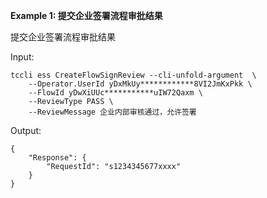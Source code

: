 **Example 1: 提交企业签署流程审批结果**

提交企业签署流程审批结果

Input: 

```
tccli ess CreateFlowSignReview --cli-unfold-argument  \
    --Operator.UserId yDxMkUy************8VI2JmKxPkk \
    --FlowId yDwXiUUc***********uIW72Qaxm \
    --ReviewType PASS \
    --ReviewMessage 企业内部审核通过，允许签署
```

Output: 
```
{
    "Response": {
        "RequestId": "s1234345677xxxx"
    }
}
```

